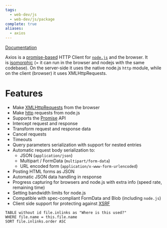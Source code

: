 ```yaml
---
tags:
  - web-dev/js
  - web-dev/js/package
complete: true
aliases:
  - axios
---
```

[Documentation](https://axios-http.com/docs/intro)

Axios is a [promise-based](https://javascript.info/promise-basics) HTTP Client for [`node.js`](https://nodejs.org/) and the browser. It is [isomorphic](https://www.lullabot.com/articles/what-is-an-isomorphic-application) (= it can run in the browser and nodejs with the same codebase). On the server-side it uses the native node.js `http` module, while on the client (browser) it uses XMLHttpRequests.

# Features

- Make [XMLHttpRequests](https://developer.mozilla.org/en-US/docs/Web/API/XMLHttpRequest) from the browser
- Make [http](http://nodejs.org/api/http.html) requests from node.js
- Supports the [Promise](https://developer.mozilla.org/en-US/docs/Web/JavaScript/Reference/Global_Objects/Promise) API
- Intercept request and response
- Transform request and response data
- Cancel requests
- Timeouts
- Query parameters serialization with support for nested entries
- Automatic request body serialization to:
    - JSON (`application/json`)
    - Multipart / FormData (`multipart/form-data`)
    - URL encoded form (`application/x-www-form-urlencoded`)
- Posting HTML forms as JSON
- Automatic JSON data handling in response
- Progress capturing for browsers and node.js with extra info (speed rate, remaining time)
- Setting bandwidth limits for node.js
- Compatible with spec-compliant FormData and Blob (including `node.js`)
- Client side support for protecting against [XSRF](http://en.wikipedia.org/wiki/Cross-site_request_forgery)

```dataview
TABLE without id file.inlinks as "Where is this used?"
WHERE file.name = this.file.name
SORT file.inlinks.order ASC 
```